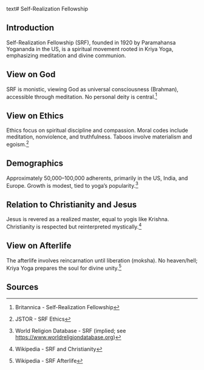 text# Self-Realization Fellowship
## Introduction
Self-Realization Fellowship (SRF), founded in 1920 by Paramahansa Yogananda in the US, is a spiritual movement rooted in Kriya Yoga, emphasizing meditation and divine communion.
## View on God
SRF is monistic, viewing God as universal consciousness (Brahman), accessible through meditation. No personal deity is central.[^1]
## View on Ethics
Ethics focus on spiritual discipline and compassion. Moral codes include meditation, nonviolence, and truthfulness. Taboos involve materialism and egoism.[^2]
## Demographics
Approximately 50,000–100,000 adherents, primarily in the US, India, and Europe. Growth is modest, tied to yoga’s popularity.[^3]
## Relation to Christianity and Jesus
Jesus is revered as a realized master, equal to yogis like Krishna. Christianity is respected but reinterpreted mystically.[^4]
## View on Afterlife
The afterlife involves reincarnation until liberation (moksha). No heaven/hell; Kriya Yoga prepares the soul for divine unity.[^5]
## Sources
[^1]: Britannica - Self-Realization Fellowship[](https://www.britannica.com/topic/Self-Realization-Fellowship)
[^2]: JSTOR - SRF Ethics[](https://www.jstor.org/stable/3260775)
[^3]: World Religion Database - SRF (implied; see https://www.worldreligiondatabase.org)
[^4]: Wikipedia - SRF and Christianity[](https://en.wikipedia.org/wiki/Self-Realization_Fellowship#Christianity)
[^5]: Wikipedia - SRF Afterlife[](https://en.wikipedia.org/wiki/Self-Realization_Fellowship#Afterlife)
